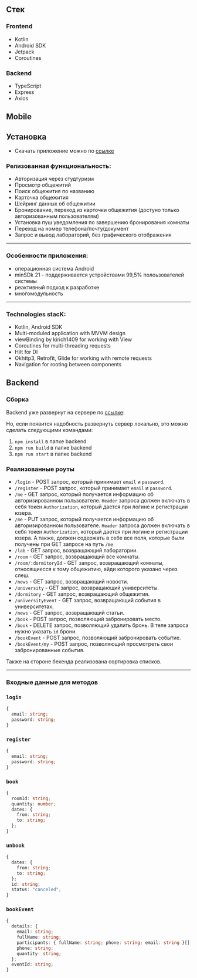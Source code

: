 ## Стек
### Frontend
- Kotlin
- Android SDK 
- Jetpack
- Coroutines
### Backend
- TypeScript
- Express
- Axios
## Mobile

## Установка
* Скачать приложение можно по [ссылке](https://github.com/aNOOBis666/codehunters_students_tourism/blob/main/app-debug.apk)


### Релизованная функциональность:
* Авторизация через студтуризм
* Просмотр общежитий
* Поиск общежития по названию
* Карточка общежития
* Шейринг данных об общежитии
* Бронирование, переход из карточки общежития (достуно только авторизованным пользователям)
* Установка пуш уведомления по завершению бронирования комнаты
* Переход на номер телефона/почту/документ
* Запрос и вывод лабораторий, без графического отображения

---

### Особенности приложения:
* операционная система Android
* minSDk 21 - поддерживается устройствами 99,5% полоьзователей системы
* реактивный подход к разработке
* многомодульность

---

### Technologies stacK:
* Kotlin, Android SDK
* Multi-moduled application with MVVM design
* viewBinding by kirich1409 for working with View
* Coroutines for multi-threading requests
* Hilt for DI
* Okhttp3, Retrofit, Glide for working with remote requests
* Navigation for rooting between components


## Backend
### Сборка
Backend уже развернут на сервере по [ссылке](https://codehunters-service.onrender.com): 

Но, если появится надобность развернуть сервер локально, это можно сделать следующими командами:

1. `npm install` в папке backend
2. `npm run build` в папке backend
3. `npm run start` в папке backend

### Реализованные роуты
- `/login` - POST запрос, который принимает `email` и `password`.
- `/register` - POST запрос, который принимает `email` и `password`.
- `/me` - GET запрос, который получается информацию об авторизированном пользователе. `Header` запроса должен включать в себя токен `Authorization`, который дается при логине и регистрации юзера.
- `/me` - PUT запрос, который получается информацию об авторизированном пользователе. `Header` запроса должен включать в себя токен `Authorization`, который дается при логине и регистрации юзера. А также, должен содержать в себе все поля, которые были получены при GET запросе на путь `/me`
- `/lab` - GET запрос, возвращающий лаборатории.
- `/room` - GET запрос, возвращающий все комнаты.
- `/room/:dormitoryId` - GET запрос, возвращающий комнаты, относящиесся к тому общежитию, айди которого указано через слеш.
- `/news` - GET запрос, возвращающий новости.
- `/university` - GET запрос, возвращающий университеты.
- `/dormitory` - GET запрос, возвращающий общежития.
- `/universityEvent` - GET запрос, возвращающий события в университетах.
- `/news` - GET запрос, возвращающий статьи.
- `/book` - POST запрос, позволяющий забронировать место.
- `/book` - DELETE запрос, позволяющий удалить бронь. В теле запроса нужно указать `id` брони.
- `/bookEvent` - POST запрос, позволяющий забронировать событие.
- `/bookEvent/my` - POST запрос, позволяющий просмотреть свои забронированные события.

Также на стороне бекенда реализована сортировка списков.

---

### Входные данные для методов

### `login`
```ts
{
  email: string;
  password: string;
}
```

### `register`
```ts
{
  email: string;
  password: string;
}
```

### `book`
```ts
{
  roomId: string;
  quantity: number;
  dates: {
    from: string;
    to: string;
  };
}
```

### `unbook`
```ts
{
  dates: {
    from: string;
    to: string;
  };
  id: string;
  status: "canceled";
}
```


### `bookEvent`
```ts
{
  details: {
    email: string;
    fullName: string;
    participants: { fullName: string; phone: string; email: string }[];
    phone: string;
    quantity: string;
  };
  eventId: string;
}
```
